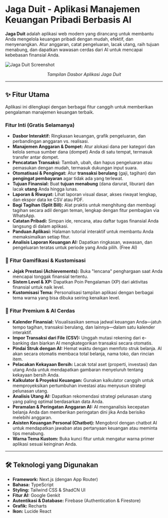 # Jaga Duit - Aplikasi Manajemen Keuangan Pribadi Berbasis AI

**Jaga Duit** adalah aplikasi web modern yang dirancang untuk membantu Anda mengelola keuangan pribadi dengan mudah, efektif, dan menyenangkan. Atur anggaran, catat pengeluaran, lacak utang, raih tujuan menabung, dan dapatkan wawasan cerdas dari AI untuk mencapai kebebasan finansial Anda.

![Jaga Duit Screenshot](https://jaga-duit-production.vercel.app/dasbor.png)
*<p align="center">Tampilan Dasbor Aplikasi Jaga Duit</p>*

---

## ✨ Fitur Utama

Aplikasi ini dilengkapi dengan berbagai fitur canggih untuk memberikan pengalaman manajemen keuangan terbaik.

### Fitur Inti (Gratis Selamanya)
*   **Dasbor Interaktif:** Ringkasan keuangan, grafik pengeluaran, dan perbandingan anggaran vs. realisasi.
*   **Manajemen Anggaran & Dompet:** Atur alokasi dana per kategori dan kelola semua sumber dana (dompet) Anda di satu tempat, termasuk transfer antar dompet.
*   **Pencatatan Transaksi:** Tambah, ubah, dan hapus pengeluaran atau pemasukan dengan mudah, termasuk dukungan input suara.
*   **Otomatisasi & Pengingat:** Atur **transaksi berulang** (gaji, tagihan) dan **pengingat pembayaran** agar tidak ada yang terlewat.
*   **Tujuan Finansial:** Buat **tujuan menabung** (dana darurat, liburan) dan lacak **utang** Anda hingga lunas.
*   **Laporan & Riwayat:** Lihat laporan visual dasar, akses riwayat lengkap, dan ekspor data ke CSV atau PDF.
*   **Bagi Tagihan (Split Bill):** Alat praktis untuk menghitung dan membagi tagihan secara adil dengan teman, lengkap dengan fitur pembagian via WhatsApp.
*   **Catatan Pribadi:** Simpan ide, rencana, atau daftar tugas finansial Anda langsung di dalam aplikasi.
*   **Panduan Aplikasi:** Halaman tutorial interaktif untuk membantu Anda memaksimalkan setiap fitur.
*   **Analisis Laporan Keuangan AI:** Dapatkan ringkasan, wawasan, dan pengeluaran teratas untuk periode yang Anda pilih. (Free AI)

### 🚀 Fitur Gamifikasi & Kustomisasi
*   **Jejak Prestasi (Achievements):** Buka "lencana" penghargaan saat Anda mencapai tonggak finansial tertentu.
*   **Sistem Level & XP:** Dapatkan Poin Pengalaman (XP) dari aktivitas finansial untuk naik level.
*   **Kustomisasi Tema:** Personalisasi tampilan aplikasi dengan berbagai tema warna yang bisa dibuka seiring kenaikan level.

### 💎 Fitur Premium & AI Cerdas
*   **Kalender Finansial:** Visualisasikan semua jadwal keuangan Anda—jatuh tempo tagihan, transaksi berulang, dan lainnya—dalam satu kalender interaktif.
*   **Impor Transaksi dari File (CSV):** Unggah mutasi rekening dari e-banking dan biarkan AI mengkategorikan transaksi secara otomatis.
*   **Pindai Struk dengan AI:** Hemat waktu dengan memfoto struk belanja. AI akan secara otomatis membaca total belanja, nama toko, dan rincian item.
*   **Pelacakan Kekayaan Bersih:** Lacak total aset (properti, investasi) dan utang Anda untuk mendapatkan gambaran menyeluruh tentang kekayaan bersih Anda.
*   **Kalkulator & Proyeksi Keuangan:** Gunakan kalkulator canggih untuk memproyeksikan pertumbuhan investasi atau menyusun strategi pelunasan utang.
*   **Analisis Utang AI:** Dapatkan rekomendasi strategi pelunasan utang yang paling optimal berdasarkan data Anda.
*   **Peramalan & Peringatan Anggaran AI:** AI menganalisis kecepatan belanja Anda dan memberikan peringatan dini jika Anda berisiko melebihi anggaran.
*   **Asisten Keuangan Personal (Chatbot):** Mengobrol dengan chatbot AI untuk mendapatkan jawaban atas pertanyaan keuangan atau meminta tips menabung.
*   **Warna Tema Kustom:** Buka kunci fitur untuk mengatur warna primer aplikasi sesuai keinginan Anda.

---

## 🛠️ Teknologi yang Digunakan

*   **Framework:** Next.js (dengan App Router)
*   **Bahasa:** TypeScript
*   **Styling:** Tailwind CSS & ShadCN UI
*   **Fitur AI:** Google Genkit
*   **Autentikasi & Database:** Firebase (Authentication & Firestore)
*   **Grafik:** Recharts
*   **Ikon:** Lucide React
